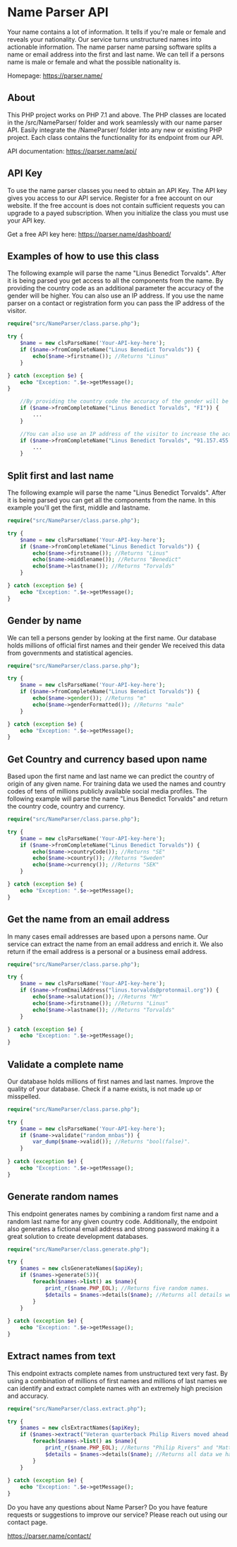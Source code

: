 # Name Parser API
Your name contains a lot of information. 
It tells if you're male or female and reveals your nationality. 
Our service turns unstructured names into actionable information.
The name parser name parsing software splits a name or email address into the first and last name. 
We can tell if a persons name is male or female and what the possible nationality is.

Homepage: <https://parser.name/>

About
------------
This PHP project works on PHP 7.1 and above.
The PHP classes are located in the /src/NameParser/ folder and work seamlessly with our name parser API.
Easily integrate the /NameParser/ folder into any new or existing PHP project. 
Each class contains the functionality for its endpoint from our API.

API documentation: <https://parser.name/api/>

API Key
-----------
To use the name parser classes you need to obtain an API Key.
The API key gives you access to our API service.
Register for a free account on our website.
If the free account is does not contain sufficient requests you can upgrade to a payed subscription.
When you initialize the class you must use your API key.

Get a free API key here: <https://parser.name/dashboard/>

Examples of how to use this class
---------
The following example will parse the name "Linus Benedict Torvalds".
After it is being parsed you get access to all the components from the name.
By providing the country code as an additional parameter the accuracy of the gender will be higher.
You can also use an IP address.
If you use the name parser on a contact or registration form you can pass the IP address of the visitor.
```php
require("src/NameParser/class.parse.php");

try {
    $name = new clsParseName('Your-API-key-here');
    if ($name->fromCompleteName("Linus Benedict Torvalds")) {
        echo($name->firstname()); //Returns "Linus"
    }

} catch (exception $e) {
    echo "Exception: ".$e->getMessage();
}
```
```php
    //By providing the country code the accuracy of the gender will be higher. 
    if ($name->fromCompleteName("Linus Benedict Torvalds", "FI")) {
        ...
    }
```
```php
    //You can also use an IP address of the visitor to increase the accuracy.
    if ($name->fromCompleteName("Linus Benedict Torvalds", "91.157.455.57")) {
        ...
    }
```

Split first and last name
---------
The following example will parse the name "Linus Benedict Torvalds".
After it is being parsed you can get all the components from the name.
In this example you'll get the first, middle and lastname.
```php
require("src/NameParser/class.parse.php");

try {
    $name = new clsParseName('Your-API-key-here');
    if ($name->fromCompleteName("Linus Benedict Torvalds")) {
        echo($name->firstname()); //Returns "Linus"
        echo($name->middlename()); //Returns "Benedict"
        echo($name->lastname()); //Returns "Torvalds"
    }

} catch (exception $e) {
    echo "Exception: ".$e->getMessage();
}
```

Gender by name
---------
We can tell a persons gender by looking at the first name. 
Our database holds millions of official first names and their gender
We received this data from governments and statistical agencies.
```php
require("src/NameParser/class.parse.php");

try {
    $name = new clsParseName('Your-API-key-here');
    if ($name->fromCompleteName("Linus Benedict Torvalds")) {
        echo($name->gender()); //Returns "m"
        echo($name->genderFormatted()); //Returns "male"
    }

} catch (exception $e) {
    echo "Exception: ".$e->getMessage();
}
```

Get Country and currency based upon name
---------
Based upon the first name and last name we can predict the country of origin of any given name. 
For training data we used the names and country codes of tens of millions publicly available social media profiles.
The following example will parse the name "Linus Benedict Torvalds" and return the country code, country and currency.
```php
require("src/NameParser/class.parse.php");

try {
    $name = new clsParseName('Your-API-key-here');
    if ($name->fromCompleteName("Linus Benedict Torvalds")) {
        echo($name->countryCode()); //Returns "SE"
        echo($name->country()); //Returns "Sweden"
        echo($name->currency()); //Returns "SEK"
    }

} catch (exception $e) {
    echo "Exception: ".$e->getMessage();
}
```

Get the name from an email address
---------
In many cases email addresses are based upon a persons name. 
Our service can extract the name from an email address and enrich it.
We also return if the email address is a personal or a business email address.
```php
require("src/NameParser/class.parse.php");

try {
    $name = new clsParseName('Your-API-key-here');
    if ($name->fromEmailAddress("linus.torvalds@protonmail.org")) {
        echo($name->salutation()); //Returns "Mr"
        echo($name->firstname()); //Returns "Linus"
        echo($name->lastname()); //Returns "Torvalds"
    }

} catch (exception $e) {
    echo "Exception: ".$e->getMessage();
}
```

Validate a complete name
---------
Our database holds millions of first names and last names. 
Improve the quality of your database. 
Check if a name exists, is not made up or misspelled.
```php
require("src/NameParser/class.parse.php");

try {
    $name = new clsParseName('Your-API-key-here');
    if ($name->validate("random_mnbas")) {
        var_dump($name->valid()); //Returns "bool(false)".
    }
    
} catch (exception $e) {
    echo "Exception: ".$e->getMessage();
}
```

Generate random names
---------
This endpoint generates names by combining a random first name and a random last name for any given country code. 
Additionally, the endpoint also generates a fictional email address and strong password making it a great solution to create development databases.
```php
require("src/NameParser/class.generate.php");

try {
    $names = new clsGenerateNames($apiKey);
    if ($names->generate(5)){
        foreach($names->list() as $name){
            print_r($name.PHP_EOL); //Returns five random names.
            $details = $names->details($name); //Returns all details we have on the generated name.
        }
    }
    
} catch (exception $e) {
    echo "Exception: ".$e->getMessage();
}
```

Extract names from text
---------
This endpoint extracts complete names from unstructured text very fast.
By using a combination of millions of first names and millions of last names we can identify and extract complete names with an extremely high precision and accuracy.

```php
require("src/NameParser/class.extract.php");

try {
    $names = new clsExtractNames($apiKey);
    if ($names->extract("Veteran quarterback Philip Rivers moved ahead of Matteo Federica on the NFL's all-time passing list.")) {
        foreach($names->list() as $name){
            print_r($name.PHP_EOL); //Returns "Philip Rivers" and "Matteo Federica".
            $details = $names->details($name); //Returns all data we have on the extracted name.
        }
    }
    
} catch (exception $e) {
    echo "Exception: ".$e->getMessage();
}
```

Do you have any questions about Name Parser?
Do you have feature requests or suggestions to improve our service?
Please reach out using our contact page.

<https://parser.name/contact/>